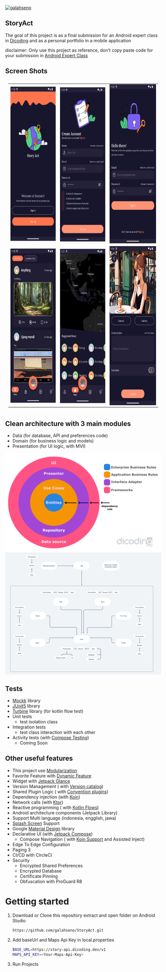 [![galahseno](https://circleci.com/gh/galahseno/StoryAct.svg?style=svg)](https://circleci.com/gh/galahseno/StoryAct)

## StoryAct

The goal of this project is as a final submission for an Android expert class
in [Dicoding](https://www.dicoding.com) and as a personal portfolio in a mobile application

disclaimer: Only use this project as reference, don't copy paste code for your submission
in [Android Expert Class](https://www.dicoding.com/academies/165)

## Screen Shots

<table style="padding:10px">
  <tr>
    <td><img src="images/intro.png"  alt="1" width = 279px height = 496px ></td>
    <td><img src="images/sign_up.png" align="right" alt="2" width = 279px height = 496px></td>
    <td><img src="images/sign_in.png" alt="3" width = 288px height = 512px></td>
  </tr>
  <tr>
    <td><img src="images/story.png"  alt="1" width = 279px height = 496px ></td>
    <td><img src="images/maps.png" align="right" alt="2" width = 279px height = 496px></td>
    <td><img src="images/upload.png" alt="3" width = 288px height = 512px></td>
  </tr>
</table>

## Clean architecture with 3 main modules

- Data (for database, API and preferences code)
- Domain (for business logic and models)
- Presentation (for UI logic, with MVI)

<img src="images/clean_arch.png" alt="ArchiTecture logo"/>
<img src="images/modularization.png" alt="ArchiTecture logo"/>

## Tests

- [Mockk](https://mockk.io/) library
- [JUnit5](https://junit.org/junit5/) library
- [Turbine](https://github.com/cashapp/turbine) library (for kotlin flow test)
- Unit tests
    - test isolation class
- Integration tests
    - test class interaction with each other
- Activity tests (with [Compose Testing](https://developer.android.com/jetpack/compose/testing))
    - Coming Soon

## Other useful features

- This project use [Modularization](https://developer.android.com/topic/modularization)
- Favorite Feature
  with [Dynamic Feature](https://developer.android.com/guide/playcore/feature-delivery)
- Widget with [Jetpack Glance](https://developer.android.com/develop/ui/compose/glance)
- Version Management (
  with [Version catalog](https://docs.gradle.org/current/userguide/platforms.html))
- Shared Plugin Logic (
  with [Convention plugins](https://docs.gradle.org/current/userguide/writing_plugins.html#convention_plugins))
- Dependency injection (with [Koin](https://insert-koin.io/))
- Network calls (with [Ktor](https://ktor.io/docs/http-client-engines.html#minimal-version))
- Reactive programming (
  with [Kotlin Flows](https://kotlinlang.org/docs/reference/coroutines/flow.html))
- Android architecture components (Jetpack Library)
- Support Multi language (indonesia, engglish, jawa)
- [Splash Screen](https://developer.android.com/develop/ui/views/launch/splash-screen) Support
- Google [Material Design](https://material.io/blog/android-material-theme-color) library
- Declarative UI (with [Jetpack Compose](https://developer.android.com/jetpack/compose))
    - Compose Navigation (
      with [Koin Support](https://insert-koin.io/docs/quickstart/android-compose/) and Assisted
      Inject)
- Edge To Edge Configuration
- Paging 3
- CI/CD with CircleCI
- Security
    - Encrypted Shared Preferences
    - Encrypted Database
    - Certificate Pinning
    - Obfuscation with ProGuard R8

# Getting started

1. Download or Clone this repository extract and open folder on Android Studio
   ```sh
   https://github.com/galahseno/StoryAct.git
3. Add baseUrl and Maps Api Key in local.properties
   ```sh
   BASE_URL=https://story-api.dicoding.dev/v1
   MAPS_API_KEY=<Your-Maps-Api-Key>
5. Run Projects
  
